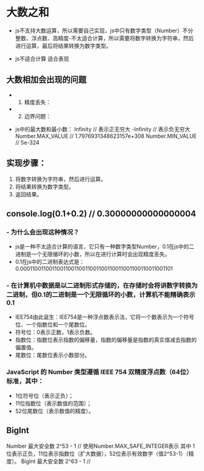 # 大数之和
- js不支持大数运算，所以需要自己实现，js中只有数字类型（Number）不分整数、浮点数、高精度-不太适合计算，所以需要将数字转换为字符串，然后进行运算，最后将结果转换为数字类型。

- js不适合计算 适合表现

## 大数相加会出现的问题
- 1. 精度丢失：
- 2. 边界问题：

- js中的最大数和最小数：
Infinity  // 表示正无穷大
-Infinity // 表示负无穷大
Number.MAX_VALUE  // 1.7976931348623157e+308
Number.MIN_VALUE  // 5e-324

## 实现步骤：
1. 将数字转换为字符串，然后进行运算。
2. 将结果转换为数字类型。
3. 返回结果。



## console.log(0.1+0.2) // 0.30000000000000004
### - 为什么会出现这种情况？
 - js是一种不太适合计算的语言，它只有一种数字类型Number，0.1在js中的二进制是一个无限循环的小数，所以在进行计算时会出现精度丢失。
 - 0.1在js中的二进制表达式是：0.0001100110011001100110011001100110011001100110011001101

### - 在计算机中数据是以二进制形式存储的，在存储时会将讲数字转换为二进制，但0.1的二进制是一个无限循环的小数，计算机不能精确表示0.1
- IEE754由此诞生：IEE754是一种浮点数表示法，它将一个数表示为一个符号位、一个指数位和一个尾数位。
- 符号位：0表示正数，1表示负数。
- 指数位：指数位表示指数的偏移量，指数的偏移量是指数的真实值减去指数的偏置值。
- 尾数位：尾数位表示小数部分。

### JavaScript 的 Number 类型遵循 IEEE 754 双精度浮点数（64位） 标准，其中：

- 1位符号位（表示正负）；
- 11位指数位（表示数值的范围）；
- 52位尾数位（表示数值的精度）。


## BigInt
Number 最大安全数 2^53 - 1  // 使用Number.MAX_SAFE_INTEGER表示
其中 1位表示正负，11位表示指数位（扩大数据），52位表示有效数字（值2^53-1）（精度）。
BigInt 最大安全数 2^63 - 1  // 